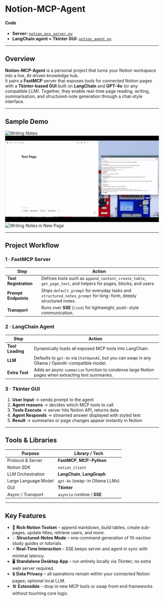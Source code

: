 # Notion-MCP-Agent

#### Code

* **Server:** [`notion_mcp_server.py`](notion_mcp_server.py)
* **LangChain agent + Tkinter GUI:** [`notion_agent.py`](notion_agent.py)

---

## Overview

**Notion-MCP-Agent** is a personal project that turns your Notion workspace into a live, AI-driven knowledge hub.  
It pairs a **FastMCP** server that exposes tools for connected Notion pages with a **Tkinter-based GUI** built on **LangChain** and **GPT-4o** (or any compatible LLM). Together, they enable real-time page reading, writing, summarisation, and structured-note generation through a chat-style interface.

---

## Sample Demo
![Writing Notes](writing_structured_notes.gif)  
![Table Creation](Table_Creation.gif)  
![Writing Notes in New Page](writing_structured_notes.gif)

---

## Project Workflow

### 1 · FastMCP Server

| Step                  | Action                                                                                                                  |
| --------------------- | ----------------------------------------------------------------------------------------------------------------------- |
| **Tool Registration** | Defines tools such as `append_content`, `create_table`, `get_page_text`, and helpers for pages, blocks, and users.      |
| **Prompt Endpoints**  | Ships `default_prompt` for everyday tasks and `structured_notes_prompt` for long-form, deeply structured notes.         |
| **Transport**         | Runs over **SSE** (`/sse`) for lightweight, push-style communication.                                                   |

### 2 · LangChain Agent

| Step             | Action                                                                                           |
| ---------------- | ------------------------------------------------------------------------------------------------- |
| **Tool Loading** | Dynamically loads all exposed MCP tools into LangChain.                                           |
| **LLM**          | Defaults to `gpt-4o` via `ChatOpenAI`, but you can swap in any Ollama / OpenAI-compatible model.   |
| **Extra Tool**   | Adds an async `summarize` function to condense large Notion pages when extracting text summaries. |

### 3 · Tkinter GUI

1. **User Input** → sends prompt to the agent  
2. **Agent reasons** → decides which MCP tools to call  
3. **Tools Execute** → server hits Notion API, returns data  
4. **Agent Responds** → streamed answer displayed with styled text  
5. **Result** → summaries or page changes appear instantly in Notion  

---

## Tools & Libraries

| Purpose               | Library / Tech                 |
| --------------------- | ------------------------------ |
| Protocol & Server     | **FastMCP**, **MCP-Python**    |
| Notion SDK            | `notion_client`                |
| LLM Orchestration     | **LangChain**, **LangGraph**   |
| Large Language Model  | `gpt-4o` (swap-in Ollama LLMs) |
| GUI                   | **Tkinter**                    |
| Async / Transport     | `asyncio` runtime / **SSE**    |

---

## Key Features

* 🔧 **Rich Notion Toolset** – append markdown, build tables, create sub-pages, update titles, retrieve users, and more.  
* 💡 **Structured-Notes Mode** – one-command generation of 10-section study guides or tutorials.  
* ⚡ **Real-Time Interaction** – SSE keeps server and agent in sync with minimal latency.  
* 🖥️ **Standalone Desktop App** – run entirely locally via Tkinter; no extra web server required.  
* 🔒 **Data Privacy** – all operations remain within your connected Notion pages; optional local LLM.  
* 🛠️ **Extensible** – drop in new MCP tools or swap front-end frameworks without touching core logic.  
